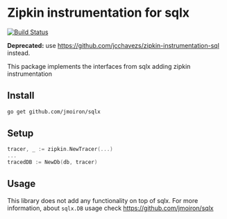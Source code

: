 # Zipkin instrumentation for sqlx

[![Build Status](https://travis-ci.org/jcchavezs/zipkin-instrumentation-sqlx.svg?branch=master)](https://travis-ci.org/jcchavezs/zipkin-instrumentation-sqlx)

**Deprecated:** use https://github.com/jcchavezs/zipkin-instrumentation-sql instead.

This package implements the interfaces from sqlx adding zipkin instrumentation

## Install

```bash
go get github.com/jmoiron/sqlx
```

## Setup

```go
tracer, _ := zipkin.NewTracer(...)
...
tracedDB := NewDb(db, tracer)
```

## Usage

This library does not add any functionality on top of sqlx. For more information, 
about `sqlx.DB` usage check https://github.com/jmoiron/sqlx 
